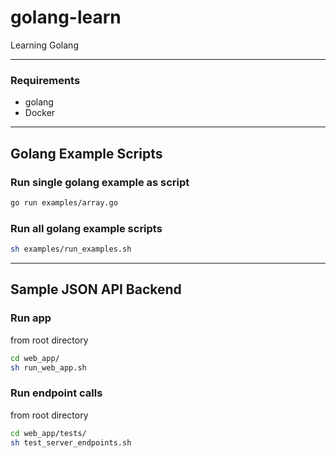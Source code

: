 # golang-learn
Learning Golang

---

### Requirements
- golang
- Docker

---

## Golang Example Scripts

### Run single golang example as script
```sh
go run examples/array.go
```

### Run all golang example scripts
```sh
sh examples/run_examples.sh
```

---

## Sample JSON API Backend

### Run app
from root directory
```sh
cd web_app/
sh run_web_app.sh
```

### Run endpoint calls
from root directory
```sh
cd web_app/tests/
sh test_server_endpoints.sh
```

